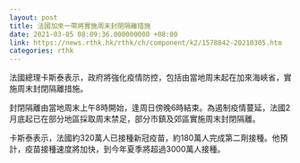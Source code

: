 ```yaml
---
layout: post
title: 法國加來一帶將實施周末封閉隔離措施
date: 2021-03-05 08:09:36.000000000 +08:00
link: https://news.rthk.hk/rthk/ch/component/k2/1578842-20210305.htm
categories: rthk
---
```


法國總理卡斯泰表示，政府將強化疫情防控，包括由當地周末起在加來海峽省，實施周末封閉隔離措施。

封閉隔離由當地周末上午8時開始，逢周日傍晚6時結束。為遏制疫情蔓延，法國2月底起已在部分地區採取周末禁足，部分市鎮及郊區實施周末封閉隔離。

卡斯泰表示，法國約320萬人已接種新冠疫苗，約180萬人完成第二劑接種。他預計，疫苗接種速度將加快，到今年夏季將超過3000萬人接種。
